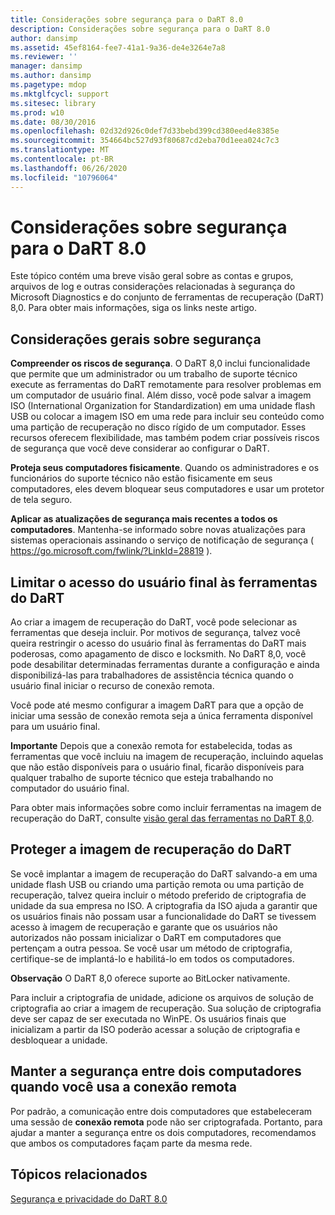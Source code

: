 ```yaml
---
title: Considerações sobre segurança para o DaRT 8.0
description: Considerações sobre segurança para o DaRT 8.0
author: dansimp
ms.assetid: 45ef8164-fee7-41a1-9a36-de4e3264e7a8
ms.reviewer: ''
manager: dansimp
ms.author: dansimp
ms.pagetype: mdop
ms.mktglfcycl: support
ms.sitesec: library
ms.prod: w10
ms.date: 08/30/2016
ms.openlocfilehash: 02d32d926c0def7d33bebd399cd380eed4e8385e
ms.sourcegitcommit: 354664bc527d93f80687cd2eba70d1eea024c7c3
ms.translationtype: MT
ms.contentlocale: pt-BR
ms.lasthandoff: 06/26/2020
ms.locfileid: "10796064"
---
```

# Considerações sobre segurança para o DaRT 8.0


Este tópico contém uma breve visão geral sobre as contas e grupos, arquivos de log e outras considerações relacionadas à segurança do Microsoft Diagnostics e do conjunto de ferramentas de recuperação (DaRT) 8,0. Para obter mais informações, siga os links neste artigo.

## Considerações gerais sobre segurança


**Compreender os riscos de segurança**. O DaRT 8,0 inclui funcionalidade que permite que um administrador ou um trabalho de suporte técnico execute as ferramentas do DaRT remotamente para resolver problemas em um computador de usuário final. Além disso, você pode salvar a imagem ISO (International Organization for Standardization) em uma unidade flash USB ou colocar a imagem ISO em uma rede para incluir seu conteúdo como uma partição de recuperação no disco rígido de um computador. Esses recursos oferecem flexibilidade, mas também podem criar possíveis riscos de segurança que você deve considerar ao configurar o DaRT.

**Proteja seus computadores fisicamente**. Quando os administradores e os funcionários do suporte técnico não estão fisicamente em seus computadores, eles devem bloquear seus computadores e usar um protetor de tela seguro.

**Aplicar as atualizações de segurança mais recentes a todos os computadores**. Mantenha-se informado sobre novas atualizações para sistemas operacionais assinando o serviço de notificação de segurança ( <https://go.microsoft.com/fwlink/?LinkId=28819> ).

## Limitar o acesso do usuário final às ferramentas do DaRT


Ao criar a imagem de recuperação do DaRT, você pode selecionar as ferramentas que deseja incluir. Por motivos de segurança, talvez você queira restringir o acesso do usuário final às ferramentas do DaRT mais poderosas, como apagamento de disco e locksmith. No DaRT 8,0, você pode desabilitar determinadas ferramentas durante a configuração e ainda disponibilizá-las para trabalhadores de assistência técnica quando o usuário final iniciar o recurso de conexão remota.

Você pode até mesmo configurar a imagem DaRT para que a opção de iniciar uma sessão de conexão remota seja a única ferramenta disponível para um usuário final.

**Importante**  Depois que a conexão remota for estabelecida, todas as ferramentas que você incluiu na imagem de recuperação, incluindo aquelas que não estão disponíveis para o usuário final, ficarão disponíveis para qualquer trabalho de suporte técnico que esteja trabalhando no computador do usuário final.

 

Para obter mais informações sobre como incluir ferramentas na imagem de recuperação do DaRT, consulte [visão geral das ferramentas no DaRT 8,0](overview-of-the-tools-in-dart-80-dart-8.md).

## Proteger a imagem de recuperação do DaRT


Se você implantar a imagem de recuperação do DaRT salvando-a em uma unidade flash USB ou criando uma partição remota ou uma partição de recuperação, talvez queira incluir o método preferido de criptografia de unidade da sua empresa no ISO. A criptografia da ISO ajuda a garantir que os usuários finais não possam usar a funcionalidade do DaRT se tivessem acesso à imagem de recuperação e garante que os usuários não autorizados não possam inicializar o DaRT em computadores que pertençam a outra pessoa. Se você usar um método de criptografia, certifique-se de implantá-lo e habilitá-lo em todos os computadores.

**Observação**  O DaRT 8,0 oferece suporte ao BitLocker nativamente.

 

Para incluir a criptografia de unidade, adicione os arquivos de solução de criptografia ao criar a imagem de recuperação. Sua solução de criptografia deve ser capaz de ser executada no WinPE. Os usuários finais que inicializam a partir da ISO poderão acessar a solução de criptografia e desbloquear a unidade.

## Manter a segurança entre dois computadores quando você usa a conexão remota


Por padrão, a comunicação entre dois computadores que estabeleceram uma sessão de **conexão remota** pode não ser criptografada. Portanto, para ajudar a manter a segurança entre os dois computadores, recomendamos que ambos os computadores façam parte da mesma rede.

## Tópicos relacionados


[Segurança e privacidade do DaRT 8.0](security-and-privacy-for-dart-80-dart-8.md)

 

 





